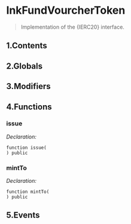 # InkFundVourcherToken



> Implementation of the {IERC20} interface.

## 1.Contents
<!-- START doctoc -->
<!-- END doctoc -->

## 2.Globals

## 3.Modifiers

## 4.Functions

### issue



*Declaration:*
```solidity
function issue(
) public
```




### mintTo



*Declaration:*
```solidity
function mintTo(
) public
```




## 5.Events
